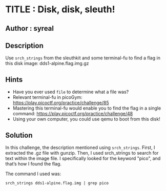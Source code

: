 # TITLE : Disk, disk, sleuth!
## Author : syreal
## Description 
Use `srch_strings` from the sleuthkit and some terminal-fu to find a flag in this disk image: dds1-alpine.flag.img.gz
## Hints
- Have you ever used `file` to determine what a file was?
- Relevant terminal-fu in picoGym: https://play.picoctf.org/practice/challenge/85
- Mastering this terminal-fu would enable you to find the flag in a single command: https://play.picoctf.org/practice/challenge/48
- Using your own computer, you could use qemu to boot from this disk!
## Solution
In this challenge, the description mentioned using `srch_strings`. First, I extracted the .gz file with gunzip. Then, I used srch_strings to search for text within the image file. I specifically looked for the keyword "pico", and that’s how I found the flag.

The command I used was:
```
srch_strings dds1-alpine.flag.img | grep pico
```

